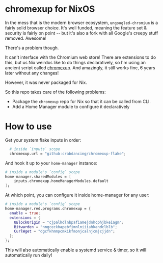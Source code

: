 # chromexup for NixOS

In the mess that is the modern browser ecosystem, `ungoogled-chromium` is a fairly solid browser choice. It's well funded, meaning the feature set & security is fairly on point -- but it's also a fork with all Google's creepy stuff removed. Awesome!

There's a problem though.

It can't interface with the Chromium web store! There are extensions to do this, but us Nix weirdos like to do things declaratively, so I'm using an ancient script called [chromexup](https://github.com/xsmile/chromexup). And amazingly, it still works fine, 6 years later without any changes!

However, it was never packaged for Nix.

So this repo takes care of the following problems:
- Package the `chromexup` repo for Nix so that it can be called from CLI.
- Add a Home Manager module to configure it declaratively

# How to use

Get your system flake inputs in order:

```nix
  # inside `inputs` scope
  chromexup.url = "github:crabdancing/chromexup-flake";
```

And hook it up to your `home-manager` instance:

```nix
# inside a module's `config` scope
home-manager.sharedModules = [
    inputs.chromexup.homeManagerModules.default
];
```

At which point, you can configure it inside home-manager for any user:

```nix
# inside a module's `config` scope
home-manager.red.programs.chromexup = {
  enable = true;
  extensions = {
    UBlockOrigin = "cjpalhdlnbpafiamejdnhcphjbkeiagm";
    Bitwarden = "nngceckbapebfimnlniiiahkandclblb";
    CurlWget = "dgcfkhmmpcmkikfmonjcalnjcmjcjjdn";
  };
};
```

This will also automatically enable a systemd service & timer, so it will automatically run daily!
